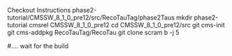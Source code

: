 Checkout Instructions
phase2-tutorial/CMSSW_8_1_0_pre12/src/RecoTauTag/phase2Taus
mkdir phase2-tutorial
cmsrel CMSSW_8_1_0_pre12
cd CMSSW_8_1_0_pre12/src
git cms-init
git cms-addpkg RecoTauTag/RecoTau
git clone 
scram b -j 5

#.... wait for the build
